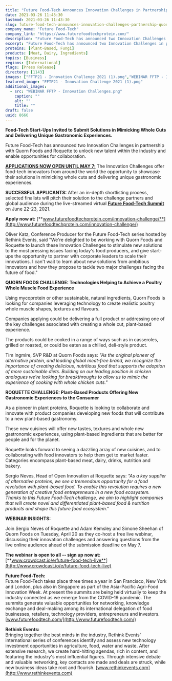 ```yaml
---
title: "Future Food-Tech Announces Innovation Challenges in Partnership with Quorn Foods and Roquette"
date: 2021-03-26 11:43:30
lastmod: 2021-03-26 11:43:30
slug: future-food-tech-announces-innovation-challenges-partnership-quorn-foods-and-roquette
company_name: "Future Food-Tech"
company_link: "https://www.futurefoodtechprotein.com/"
description: "Future Food-Tech has announced two Innovation Challenges in partnership with Quorn Foods and Roquette to unlock new talent within the industry and enable opportunities for collaboration."
excerpt: "Future Food-Tech has announced two Innovation Challenges in partnership with Quorn Foods and Roquette to unlock new talent within the industry and enable opportunities for collaboration."
proteins: [Plant-Based, Fungi]
products: [Meat, Dairy, Ingredients]
topics: [Business]
regions: [International]
flags: [Press Release]
directory: [1143]
images: ["FFTP21 - Innovation Challenge 2021 (1).png","WEBINAR FFTP - Innovation Challenges.png"]
featured_image: "FFTP21 - Innovation Challenge 2021 (1).png"
additional_images:
  - src: "WEBINAR FFTP - Innovation Challenges.png"
    caption: ""
    alt: ""
    title: ""
draft: false
uuid: 8666
---
```

**Food-Tech Start-Ups Invited to Submit Solutions in Mimicking Whole
Cuts and Delivering Unique Gastronomic Experiences.**

Future Food-Tech has announced two Innovation Challenges in partnership
with Quorn Foods and Roquette to unlock new talent within the industry
and enable opportunities for collaboration.

[**APPLICATIONS NOW OPEN UNTIL MAY
7:**](https://www.futurefoodtechprotein.com/innovation-challenges/) The
Innovation Challenges offer food-tech innovators from around the world
the opportunity to showcase their solutions in mimicking whole cuts and
delivering unique gastronomic experiences.

**SUCCESSFUL APPLICANTS:** After an in-depth shortlisting process,
selected finalists will pitch their solution to the challenge partners
and global audience during the live-streamed virtual [**Future Food-Tech
Summit**](https://futurefoodtechprotein.com/) on June 22-23, 2021.

**Apply now at:**
[**www.futurefoodtechprotein.com/innovation-challenge/**](http://www.futurefoodtechprotein.com/innovation-challenge/)

Oliver Katz, Conference Producer for the Future Food-Tech series hosted
by Rethink Events, said "We're delighted to be working with Quorn Foods
and Roquette to launch these Innovation Challenges to stimulate new
solutions to the most pressing issues facing today's food producers, and
give start-ups the opportunity to partner with corporate leaders to
scale their innovations. I can't wait to learn about new solutions from
ambitious innovators and how they propose to tackle two major challenges
facing the future of food."

**QUORN FOODS CHALLENGE: Technologies Helping to Achieve a Poultry Whole
Muscle Food Experience**

Using mycoprotein or other sustainable, natural ingredients, Quorn Foods
is looking for companies leveraging technology to create realistic
poultry whole muscle shapes, textures and flavours.

Companies applying could be delivering a full product or addressing one
of the key challenges associated with creating a whole cut, plant-based
experience.

The products could be cooked in a range of ways such as in casseroles,
grilled or roasted, or could be eaten as a chilled, deli-style product.

Tim Ingmire, SVP R&D at Quorn Foods says: *\"As the original pioneer of
alternative protein, and leading global meat-free brand, we recognize
the importance of creating delicious, nutritious food that supports the
adoption of more sustainable diets. Building on our leading position in
chicken analogues we\'re looking for breakthroughs to allow us to mimic
the experience of cooking with whole chicken cuts.\"*

**ROQUETTE CHALLENGE: Plant-Based Products Offering New Gastronomic
Experiences to the Consumer**

As a pioneer in plant proteins, Roquette is looking to collaborate and
innovate with product companies developing new foods that will
contribute to a new plant-based gastronomy.

These new cuisines will offer new tastes, textures and whole new
gastronomic experiences, using plant-based ingredients that are better
for people and for the planet.

Roquette looks forward to seeing a dazzling array of new cuisines, and
to collaborating with food innovators to help them get to market faster.
Categories encompass plant-based meat, dairy, drinks, nutrition and
bakery.

Sergio Neves, Head of Open Innovation at Roquette says: *"As a key
supplier of alternative proteins, we see a tremendous opportunity for a
food revolution with plant-based food. To enable this revolution
requires a new generation of creative food entrepreneurs in a new food
ecosystem. Thanks to this Future Food-Tech challenge, we aim to
highlight companies that will create novel and differentiated
plant-based food & nutrition products and shape this future food
ecosystem."*

**WEBINAR INSIGHTS:**

Join Sergio Neves of Roquette and Adam Kemsley and Simone Sheehan of
Quorn Foods on Tuesday, April 20 as they co-host a free live webinar,
discussing their innovation challenges and answering questions from the
live online audience ahead of the submission deadline on May 7.

**The webinar is open to all -- sign up now at:**
[**www.crowdcast.io/e/future-food-tech-live**](http://www.crowdcast.io/e/future-food-tech-live)

**Future Food-Tech:**\
Future Food-Tech takes place three times a year in San Francisco, New
York and London, plus also in Singapore as part of the Asia-Pacific
Agri-Food Innovation Week. At present the summits are being held
virtually to keep the industry connected as we emerge from the COVID-19
pandemic. The summits generate valuable opportunities for networking,
knowledge exchange and deal-making among its international delegation of
food businesses, retailers, technology providers, entrepreneurs and
investors. [www.futurefoodtech.com/](http://www.futurefoodtech.com/)

**Rethink Events:**\
Bringing together the best minds in the industry, Rethink Events'
international series of conferences identify and assess new technology
investment opportunities in agriculture, food, water and waste. After
extensive research, we create hard-hitting agendas, rich in content, and
featuring the industry's most influential figures. Through intensive
debate and valuable networking, key contacts are made and deals are
struck, while new business ideas take root and flourish.
[www.rethinkevents.com](http://www.rethinkevents.com)
